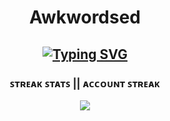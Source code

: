 <h1 align="center">Awkwordsed</h1>

<h2 align="center">
    <a href="https://git.io/typing-svg"><img src="https://readme-typing-svg.demolab.com?font=Fira+Code&size=17&pause=1000&width=900&lines=Success+is+not+final%2C+failure+is+not+fatal%3A+It+is+the+courage+to+continue+that+counts" alt="Typing SVG" /></a>
</h2>

<!-- Streak stats -->
<h3 align="center">
    <p> ꜱᴛʀᴇᴀᴋ ꜱᴛᴀᴛꜱ || ᴀᴄᴄᴏᴜɴᴛ ꜱᴛʀᴇᴀᴋ </p> 
    <img align="center" src="https://streak-stats.demolab.com?user=Awkwordsed&theme=prussian" />
    <p>
</h3>
